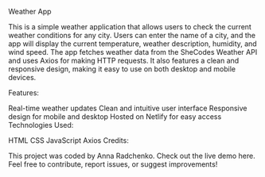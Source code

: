 Weather App

This is a simple weather application that allows users to check the current weather conditions for any city. Users can enter the name of a city, and the app will display the current temperature, weather description, humidity, and wind speed. The app fetches weather data from the SheCodes Weather API and uses Axios for making HTTP requests. It also features a clean and responsive design, making it easy to use on both desktop and mobile devices.

Features:

Real-time weather updates
Clean and intuitive user interface
Responsive design for mobile and desktop
Hosted on Netlify for easy access
Technologies Used:

HTML
CSS
JavaScript
Axios
Credits:

This project was coded by Anna Radchenko.
Check out the live demo here.
Feel free to contribute, report issues, or suggest improvements!
